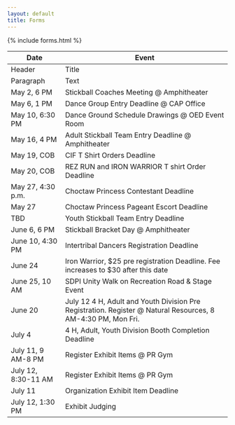 ```yaml
---
layout: default
title: Forms
---
```

{% include forms.html %}

| Date | Event |
| ---- | ---------- |
| Header | Title |
| Paragraph | Text |
| May 2, 6 PM | Stickball Coaches Meeting @ Amphitheater |
| May 6, 1 PM | Dance Group Entry Deadline @ CAP Office |
| May 10, 6:30 PM | Dance Ground Schedule Drawings @ OED Event Room |
| May 16, 4 PM | Adult Stickball Team Entry Deadline @ Amphitheater |
| May 19, COB | CIF T Shirt Orders Deadline |
| May 20, COB | REZ RUN and IRON WARRIOR T shirt Order Deadline |
| May 27, 4:30 p.m. | Choctaw Princess Contestant Deadline |
| May 27 | Choctaw Princess Pageant Escort Deadline |
| TBD | Youth Stickball Team Entry Deadline |
| June 6, 6 PM | Stickball Bracket Day @ Amphitheater |
| June 10, 4:30 PM | Intertribal Dancers Registration Deadline |
| June 24 | Iron Warrior, $25 pre registration Deadline. Fee increases to $30 after this date |
| June 25, 10 AM | SDPI Unity Walk on Recreation Road & Stage Event |
| June 20 | July 12 4 H, Adult and Youth Division Pre Registration. Register @ Natural Resources, 8 AM-4:30 PM, Mon Fri. |
| July 4 | 4 H, Adult, Youth Division Booth Completion Deadline |
| July 11, 9 AM-8 PM | Register Exhibit Items @ PR Gym |
| July 12, 8:30-11 AM | Register Exhibit Items @ PR Gym |
| July 11 | Organization Exhibit Item Deadline |
| July 12, 1:30 PM | Exhibit Judging |
